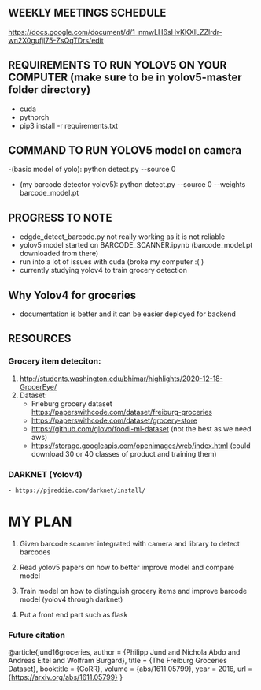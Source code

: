 
## WEEKLY MEETINGS SCHEDULE
https://docs.google.com/document/d/1_nmwLH6sHvKKXILZZlrdr-wn2X0gufjl75-ZsQqTDrs/edit


## REQUIREMENTS TO RUN YOLOV5 ON YOUR COMPUTER (make sure to be in yolov5-master folder directory)

- cuda
- pythorch 
- pip3 install -r requirements.txt

## COMMAND TO RUN YOLOV5 model on camera
-(basic model of yolo): python detect.py --source 0

- (my barcode detector yolov5): python detect.py --source 0 --weights barcode_model.pt

## PROGRESS TO NOTE

- edgde_detect_barcode.py not really working as it is not reliable
- yolov5 model started on BARCODE_SCANNER.ipynb  (barcode_model.pt downloaded from there)
- run into a lot of issues with cuda (broke my computer :( )
- currently studying yolov4 to train grocery detection

## Why Yolov4 for groceries
- documentation is better and it can be easier deployed for backend 


## RESOURCES
### Grocery item deteciton: 
1. http://students.washington.edu/bhimar/highlights/2020-12-18-GrocerEye/
2. Dataset: 
    - Frieburg grocery dataset https://paperswithcode.com/dataset/freiburg-groceries
    - https://paperswithcode.com/dataset/grocery-store
    - https://github.com/glovo/foodi-ml-dataset  (not the best as we need aws)
    - https://storage.googleapis.com/openimages/web/index.html (could download 30 or 40 classes of product and training them)
### DARKNET (Yolov4)
    - https://pjreddie.com/darknet/install/


# MY PLAN
 1. Given barcode scanner integrated with camera and library to detect barcodes

 2. Read yolov5 papers on how to better improve model and compare model

 3. Train model on how to distinguish grocery items and improve barcode model (yolov4 through darknet)

 4. Put a front end part such as flask 


 ### Future citation 
   @article{jund16groceries,
  author = {Philipp Jund and Nichola Abdo and Andreas Eitel and Wolfram Burgard},
  title = {The Freiburg Groceries Dataset},
  booktitle = {CoRR},
  volume = {abs/1611.05799},
  year = 2016,
  url = {https://arxiv.org/abs/1611.05799}
}

  
